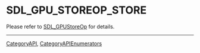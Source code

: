# SDL_GPU_STOREOP_STORE

Please refer to [SDL_GPUStoreOp](SDL_GPUStoreOp) for details.

----
[CategoryAPI](CategoryAPI), [CategoryAPIEnumerators](CategoryAPIEnumerators)

